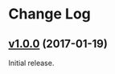 # Change Log

## [v1.0.0](https://github.com/LCTT-Lab/man-tokenizer/tree/v1.0.0) (2017-01-19)

Initial release.
